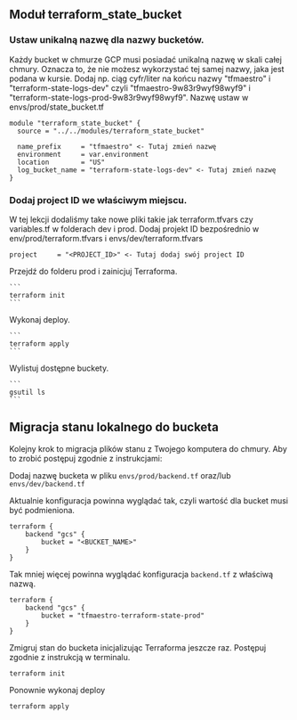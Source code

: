 ## Moduł terraform_state_bucket

### Ustaw unikalną nazwę dla nazwy bucketów.

Każdy bucket w chmurze GCP musi posiadać unikalną nazwę w skali całej chmury. Oznacza to, że nie możesz wykorzystać tej samej nazwy, jaka jest podana w kursie. Dodaj np. ciąg cyfr/liter na końcu nazwy "tfmaestro" i "terraform-state-logs-dev" czyli "tfmaestro-9w83r9wyf98wyf9" i "terraform-state-logs-prod-9w83r9wyf98wyf9". Nazwę ustaw w envs/prod/state_bucket.tf

```
module "terraform_state_bucket" {
  source = "../../modules/terraform_state_bucket"

  name_prefix     = "tfmaestro" <- Tutaj zmień nazwę
  environment     = var.environment
  location        = "US"
  log_bucket_name = "terraform-state-logs-dev" <- Tutaj zmień nazwę
}
```
### Dodaj project ID we właściwym miejscu.

W tej lekcji dodaliśmy take nowe pliki takie jak terraform.tfvars czy variables.tf w folderach dev i prod.
Dodaj projekt ID bezpośrednio w env/prod/terraform.tfvars i envs/dev/terraform.tfvars

```
project     = "<PROJECT_ID>" <- Tutaj dodaj swój project ID
```

Przejdź do folderu prod i zainicjuj Terraforma.
    
    ```
    terraform init
    ```
    
Wykonaj deploy.

    ```
    terraform apply
    ```
    
Wylistuj dostępne buckety.

    ```
    gsutil ls
    ```


## Migracja stanu lokalnego do bucketa

Kolejny krok to migracja plików stanu z Twojego komputera do chmury.
Aby to zrobić postępuj zgodnie z instrukcjami:

Dodaj nazwę bucketa w pliku `envs/prod/backend.tf` oraz/lub `envs/dev/backend.tf`

Aktualnie konfiguracja powinna wyglądać tak, czyli wartość dla bucket musi być podmieniona.
```
terraform {
    backend "gcs" {
        bucket = "<BUCKET_NAME>"
    }
}
```
Tak mniej więcej powinna wyglądać konfiguracja `backend.tf` z właściwą nazwą.

```
terraform {
    backend "gcs" {
        bucket = "tfmaestro-terraform-state-prod"
    }
}
```

Zmigruj stan do bucketa inicjalizując Terraforma jeszcze raz.
Postępuj zgodnie z instrukcją w terminalu.

```
terraform init
```

Ponownie wykonaj deploy

```
terraform apply
```
